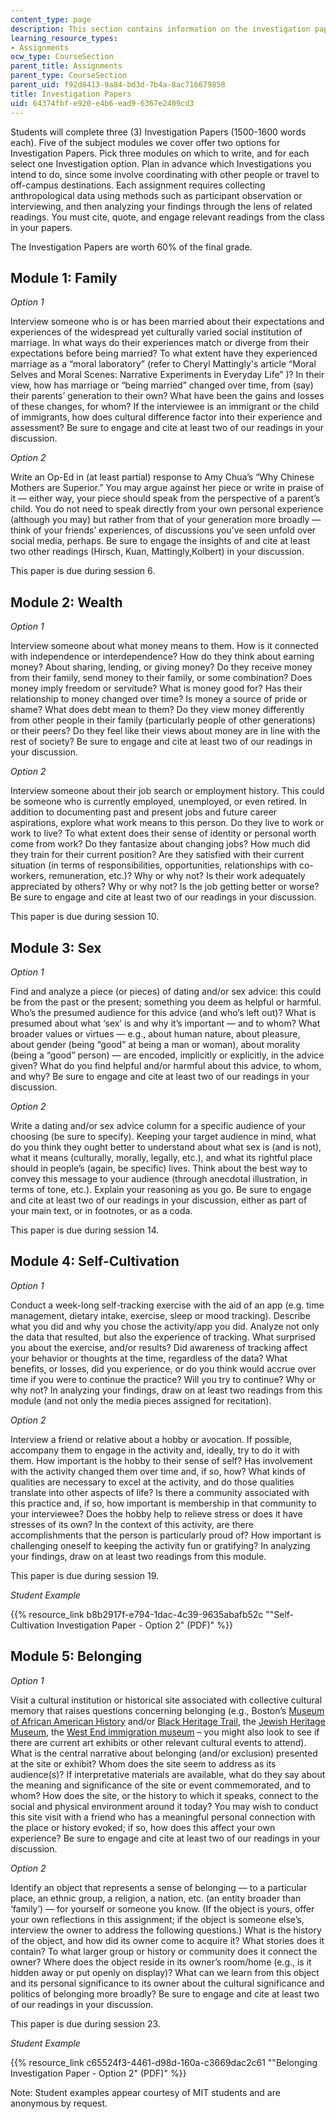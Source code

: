 ```yaml
---
content_type: page
description: This section contains information on the investigation papers assignment.
learning_resource_types:
- Assignments
ocw_type: CourseSection
parent_title: Assignments
parent_type: CourseSection
parent_uid: f92d8413-9a84-bd3d-7b4a-8ac716679858
title: Investigation Papers
uid: 64374fbf-e920-e4b6-ead9-6367e2409cd3
---
```


Students will complete three (3) Investigation Papers (1500-1600 words each). Five of the subject modules we cover offer two options for Investigation Papers. Pick three modules on which to write, and for each select one Investigation option. Plan in advance which Investigations you intend to do, since some involve coordinating with other people or travel to off-campus destinations. Each assignment requires collecting anthropological data using methods such as participant observation or interviewing, and then analyzing your findings through the lens of related readings. You must cite, quote, and engage relevant readings from the class in your papers.

The Investigation Papers are worth 60% of the final grade.

Module 1: Family
----------------

_Option 1_

Interview someone who is or has been married about their expectations and experiences of the widespread yet culturally varied social institution of marriage. In what ways do their experiences match or diverge from their expectations before being married? To what extent have they experienced marriage as a “moral laboratory” (refer to Cheryl Mattingly's article “Moral Selves and Moral Scenes: Narrative Experiments in Everyday Life” )? In their view, how has marriage or “being married” changed over time, from (say) their parents’ generation to their own? What have been the gains and losses of these changes, for whom? If the interviewee is an immigrant or the child of immigrants, how does cultural difference factor into their experience and assessment? Be sure to engage and cite at least two of our readings in your discussion.

_Option 2_

Write an Op-Ed in (at least partial) response to Amy Chua’s “Why Chinese Mothers are Superior.” You may argue against her piece or write in praise of it — either way, your piece should speak from the perspective of a parent’s child. You do not need to speak directly from your own personal experience (although you may) but rather from that of your generation more broadly — think of your friends’ experiences, of discussions you’ve seen unfold over social media, perhaps. Be sure to engage the insights of and cite at least two other readings (Hirsch, Kuan, Mattingly,Kolbert) in your discussion.

This paper is due during session 6.

Module 2: Wealth
----------------

_Option 1_

Interview someone about what money means to them. How is it connected with independence or interdependence? How do they think about earning money? About sharing, lending, or giving money? Do they receive money from their family, send money to their family, or some combination? Does money imply freedom or servitude? What is money good for? Has their relationship to money changed over time? Is money a source of pride or shame? What does debt mean to them? Do they view money differently from other people in their family (particularly people of other generations) or their peers? Do they feel like their views about money are in line with the rest of society? Be sure to engage and cite at least two of our readings in your discussion.

_Option 2_

Interview someone about their job search or employment history. This could be someone who is currently employed, unemployed, or even retired. In addition to documenting past and present jobs and future career aspirations, explore what work means to this person. Do they live to work or work to live? To what extent does their sense of identity or personal worth come from work? Do they fantasize about changing jobs? How much did they train for their current position? Are they satisfied with their current situation (in terms of responsibilities, opportunities, relationships with co-workers, remuneration, etc.)? Why or why not? Is their work adequately appreciated by others? Why or why not? Is the job getting better or worse? Be sure to engage and cite at least two of our readings in your discussion.

This paper is due during session 10.

Module 3: Sex
-------------

_Option 1_

Find and analyze a piece (or pieces) of dating and/or sex advice: this could be from the past or the present; something you deem as helpful or harmful. Who’s the presumed audience for this advice (and who’s left out)? What is presumed about what ‘sex’ is and why it’s important — and to whom? What broader values or virtues — e.g., about human nature, about pleasure, about gender (being “good” at being a man or woman), about morality (being a “good” person) — are encoded, implicitly or explicitly, in the advice given? What do you find helpful and/or harmful about this advice, to whom, and why? Be sure to engage and cite at least two of our readings in your discussion.

_Option 2_

Write a dating and/or sex advice column for a specific audience of your choosing (be sure to specify). Keeping your target audience in mind, what do you think they ought better to understand about what sex is (and is not), what it means (culturally, morally, legally, etc.), and what its rightful place should in people’s (again, be specific) lives. Think about the best way to convey this message to your audience (through anecdotal illustration, in terms of tone, etc.). Explain your reasoning as you go. Be sure to engage and cite at least two of our readings in your discussion, either as part of your main text, or in footnotes, or as a coda.

This paper is due during session 14.

Module 4: Self-Cultivation
--------------------------

_Option 1_

Conduct a week-long self-tracking exercise with the aid of an app (e.g. time management, dietary intake, exercise, sleep or mood tracking). Describe what you did and why you chose the activity/app you did. Analyze not only the data that resulted, but also the experience of tracking. What surprised you about the exercise, and/or results? Did awareness of tracking affect your behavior or thoughts at the time, regardless of the data? What benefits, or losses, did you experience, or do you think would accrue over time if you were to continue the practice? Will you try to continue? Why or why not? In analyzing your findings, draw on at least two readings from this module (and not only the media pieces assigned for recitation).

_Option 2_

Interview a friend or relative about a hobby or avocation. If possible, accompany them to engage in the activity and, ideally, try to do it with them. How important is the hobby to their sense of self? Has involvement with the activity changed them over time and, if so, how? What kinds of qualities are necessary to excel at the activity, and do those qualities translate into other aspects of life? Is there a community associated with this practice and, if so, how important is membership in that community to your interviewee? Does the hobby help to relieve stress or does it have stresses of its own? In the context of this activity, are there accomplishments that the person is particularly proud of? How important is challenging oneself to keeping the activity fun or gratifying? In analyzing your findings, draw on at least two readings from this module.

This paper is due during session 19.

_Student Example_

{{% resource_link b8b2917f-e794-1dac-4c39-9635abafb52c "\"Self-Cultivation Investigation Paper - Option 2\" (PDF)" %}}

Module 5: Belonging
-------------------

_Option 1_

Visit a cultural institution or historical site associated with collective cultural memory that raises questions concerning belonging (e.g., Boston’s [Museum of African American History](https://www.maah.org/) and/or [Black Heritage Trail](https://www.nps.gov/boaf/planyourvisit/hours.htm), the [Jewish Heritage Museum](https://www.americanancestors.org/jhc), the [West End immigration museum](https://thewestendmuseum.org/) – you might also look to see if there are current art exhibits or other relevant cultural events to attend). What is the central narrative about belonging (and/or exclusion) presented at the site or exhibit? Whom does the site seem to address as its audience(s)? If interpretative materials are available, what do they say about the meaning and significance of the site or event commemorated, and to whom? How does the site, or the history to which it speaks, connect to the social and physical environment around it today? You may wish to conduct this site visit with a friend who has a meaningful personal connection with the place or history evoked; if so, how does this affect your own experience? Be sure to engage and cite at least two of our readings in your discussion.

_Option 2_

Identify an object that represents a sense of belonging — to a particular place, an ethnic group, a religion, a nation, etc. (an entity broader than ‘family’) — for yourself or someone you know. (If the object is yours, offer your own reflections in this assignment; if the object is someone else’s, interview the owner to address the following questions.) What is the history of the object, and how did its owner come to acquire it? What stories does it contain? To what larger group or history or community does it connect the owner? Where does the object reside in its owner’s room/home (e.g., is it hidden away or put openly on display)? What can we learn from this object and its personal significance to its owner about the cultural significance and politics of belonging more broadly? Be sure to engage and cite at least two of our readings in your discussion.

This paper is due during session 23.

_Student Example_

{{% resource_link c65524f3-4461-d98d-160a-c3669dac2c61 "\"Belonging Investigation Paper - Option 2\" (PDF)" %}}

Note: Student examples appear courtesy of MIT students and are anonymous by request.
